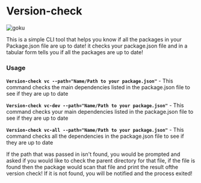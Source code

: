# Version-check
![goku](https://user-images.githubusercontent.com/46195831/83947012-535e8a00-a80c-11ea-8e11-6c5221d8e474.gif)

 This is a simple CLI tool that helps you know if all the packages in your Package.json file are up to date!
 it checks your package.json file and in a tabular form tells you if all the packages are up to date!
 ### Usage
**`Version-check vc --path="Name/Path to your package.json"`** - This command checks the main dependencies listed in the package.json file to see if they are up to date

**`Version-check vc-dev --path="Name/Path to your package.json"`** - This command checks your main dependencies listed in the package.json file to see if they are up to date


**`Version-check vc-all --path="Name/Path to your package.json"`** - This command checks all the dependencies in the package.json file to see if they are up to date

  If the path that was passed in isn't found, you would be prompted and asked if you would like to check the parent directory for that file, if the file is found then the package would 
scan that file and print the result ofthe version check! If it is not found, you will be notified and the process exited!
